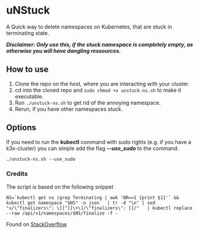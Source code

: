 # uNStuck

A Quick way to delete namespaces on Kubernetes, that are stuck in terminating state.  

***Disclaimer: Only use this, if the stuck namespace is completely empty, as otherwise you will have dangling ressources.***  

## How to use 
1. Clone the repo on the host, where you are interacting with your cluster.  
2. cd into the cloned repo and ```sudo chmod +x unstuck-ns.sh``` to make it executable.
3. Run ```./unstuck-ns.sh``` to get rid of the annoying namespace.
4. Rerun, if you have other namespaces stuck.  

## Options
If you need to run the **kubectl** command with sudo rights (e.g. if you have a k3s-cluster) you can simple add the flag 
***--use_sudo*** to the command.  

```./unstuck-ns.sh --use_sudo```  

### Credits
The script is based on the following snippet
```
NS=`kubectl get ns |grep Terminating | awk 'NR==1 {print $1}'` && kubectl get namespace "$NS" -o json   | tr -d "\n" | sed "s/\"finalizers\": \[[^]]\+\]/\"finalizers\": []/"   | kubectl replace --raw /api/v1/namespaces/$NS/finalize -f -
```
Found on [StackOverflow](https://stackoverflow.com/questions/52369247/namespace-stuck-as-terminating-how-i-removed-it)